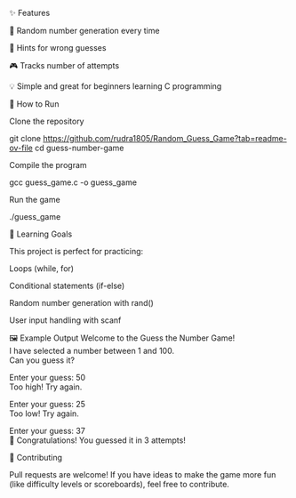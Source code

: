 ✨ Features

🔢 Random number generation every time

📝 Hints for wrong guesses

🎮 Tracks number of attempts

💡 Simple and great for beginners learning C programming

🚀 How to Run

Clone the repository

git clone https://github.com/rudra1805/Random_Guess_Game?tab=readme-ov-file
cd guess-number-game


Compile the program

gcc guess_game.c -o guess_game


Run the game

./guess_game

📌 Learning Goals

This project is perfect for practicing:

Loops (while, for)

Conditional statements (if-else)

Random number generation with rand()

User input handling with scanf

🖼️ Example Output
Welcome to the Guess the Number Game!  
I have selected a number between 1 and 100.  
Can you guess it?  

Enter your guess: 50  
Too high! Try again.  

Enter your guess: 25  
Too low! Try again.  

Enter your guess: 37  
🎉 Congratulations! You guessed it in 3 attempts!

🤝 Contributing

Pull requests are welcome! If you have ideas to make the game more fun (like difficulty levels or scoreboards), feel free to contribute.
